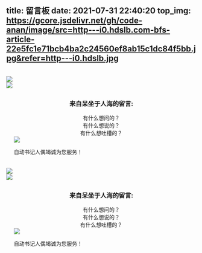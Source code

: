 title: 留言板
date: 2021-07-31 22:40:20
top_img: https://gcore.jsdelivr.net/gh/code-anan/image/src=http---i0.hdslb.com-bfs-article-22e5fc1e71bcb4ba2c24560ef8ab15c1dc84f5bb.jpg&refer=http---i0.hdslb.jpg
---
<link rel="stylesheet" href="https://gcore.jsdelivr.net/npm/nanshen/css/blog/messagebar.min.css"/>

<div id="computer"><div id="maincontent"><br><div id="form-wrap"><img src="https://gcore.jsdelivr.net/npm/cover_img/msg/before.webp"id="beforeimg"><div id="envelope"><form><div class="formmain"><img class="headerimg"src="https://gcore.jsdelivr.net/npm/cover_img/msg/U5bb04af32be544c4b41206d9a42fcacfd.webp"/><div style="padding: 5px 20px;"><center><h3 calss="title3">来自呆坐于人海的留言:</h3></center><center class="comments">有什么想问的？<br>有什么想说的？<br>有什么想吐槽的？<br></center><div class="bottomcontent"><img class="bottomimg"src="https://gcore.jsdelivr.net/npm/cover_img/msg/U0968ee80fd5c4f05a02bdda9709b041eE.webp"/></div><p class="bottomhr">自动书记人偶竭诚为您服务！</p></div></div></form></div><img id="afterimg"src="https://gcore.jsdelivr.net/npm/cover_img/msg/after.webp"></div></div></div><div id="mobile"><form><div class="formmain"><img class="headerimg"src="https://gcore.jsdelivr.net/npm/cover_img/msg/U5bb04af32be544c4b41206d9a42fcacfd.webp"/><div style="padding: 5px 20px;"><center><h3 class="title3">来自呆坐于人海的留言:</h3></center><center class="comments">有什么想问的？<br>有什么想说的？<br>有什么想吐槽的？<br></center><div class="bottomcontent"><img src="https://gcore.jsdelivr.net/npm/cover_img/msg/U0968ee80fd5c4f05a02bdda9709b041eE.webp"class="bottomhr"></div><p class="bottomhr"">自动书记人偶竭诚为您服务！</p></div></div></form></div>
